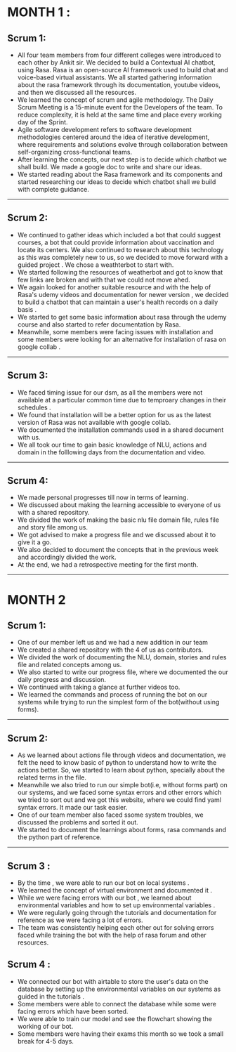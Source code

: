    # MONTH 1 :
   
   ## Scrum 1:
   
  - All four team members from four different colleges were introduced to each other by Ankit sir. We decided to build a Contextual AI chatbot, using Rasa. Rasa is an open-source AI framework used to build chat and voice-based virtual assistants.
We all started gathering information about the rasa framework through its documentation, youtube videos, and then we discussed all the resources.
- We learned the concept of scrum and agile methodology. The Daily Scrum Meeting is a 15-minute event for the Developers of the team. To reduce complexity, it is held at the same time and place every working day of the Sprint.
- Agile software development refers to software development methodologies centered around the idea of iterative development, where requirements and solutions evolve through collaboration between self-organizing cross-functional teams.
- After learning the concepts, our next step is to decide which chatbot we shall build. We made a google doc to write and share our ideas. 
- We started reading about the Rasa framework and its components and started researching our ideas to decide which chatbot shall we build with complete guidance.
 
-------------------------------------------------------------------------------------------------------------------------------------------------------------------------

   ## Scrum  2:
   - We continued to gather ideas which included a bot that could suggest courses, a bot that could provide information about vaccination and locate its centers. We also continued to research  about  this technology as this was completely new to us, so we decided to move forward with a guided project . We chose a weathterbot to start with.
   -  We started following  the resources of weatherbot  and got to know that few links are broken and with that we could not move ahed.
   -  We again looked for another suitable resource and with the help of Rasa's udemy videos and documentation for newer version , we decided to build a chatbot that can maintain a user's health records on a daily basis .
   -  We started to get some basic information about rasa through the udemy course and also started to refer documentation by Rasa.
   -  Meanwhile, some members were facing issues with installation and some members were looking for an alternative for installation of rasa on google collab .


------------------------------------------------

## Scrum  3:

- We faced timing issue for our dsm, as all the members were not available at a particular common time due to temproary changes in their schedules .
- We found that installation will be a better option for us as the latest version of Rasa was not available with google collab. 
- We documented the installation commands used in a shared document with us.
- We all took our time to gain basic knowledge of NLU, actions and domain in the folllowing days from the documentation and video.



-----------------------------

## Scrum  4:
- We made personal progresses till now in terms of learning.
- We discussed about making the learning accessible to everyone of us with a shared repository.
- We divided the work of making the basic nlu file domain file, rules file and story file among us.
- We got advised to make a progress file and we discussed about it to give it a go.
- We also decided to document the concepts that in the previous week and accordingly divided the work.
- At the end, we had a retrospective meeting for the first month.

----------------------------------

# MONTH 2

## Scrum  1: 

- One of our member left us and we had a new addition in our team
- We created a shared repository with the 4 of us as contributors.
- We divided the work of documenting the NLU, domain, stories and rules file and related concepts among us.
- We also started to write our progress file, where we documented the our daily progress and discussion. 
- We continued with taking a glance at further videos too.
- We learned the commands and process of running the bot on our systems while trying to run the simplest form of the bot(without using forms).

---------------------------------------------------

## Scrum  2:  

- As we learned about actions file through videos and documentation, we felt the need to know basic of python to understand 
how to write the actions better. So, we started to learn about python, specially about the related terms in the file.
- Meanwhile we also tried to run our simple bot(i.e, without forms part) on our systems, and we faced some 
syntax errors and other errors which we tried to sort out and we got this website, where we could find yaml syntax errors. It made our task easier.
- One of our team member also faced ssome system troubles, we discussed the problems and sorted it out.
- We started to document the learnings about forms, rasa commands and the python part of reference.

--------------------------------------

## Scrum  3 :

- By the time , we were able to run our bot on local systems .
- We learned the concept of virtual environment and documented it .
- While we were facing errors with our bot , we learned about environmental variables  and how to set up environmental variables .
- We were regularly going through the tutorials and documentation for reference as we were facing a lot of errors.
- The team was consistently helping each other out for solving errors faced while training the bot with the help of rasa forum and other resources.

## Scrum  4 :

-  We connected our bot with airtable to store the user's data on the database by setting up the environmental variables on our systems as guided in the tutorials .
-  Some members were able to connect the database while some were facing errors which have been sorted.
-  We were able to train our model and see the flowchart showing the working of our bot.
-  Some members were having their exams this month so we took a small break for 4-5 days.


